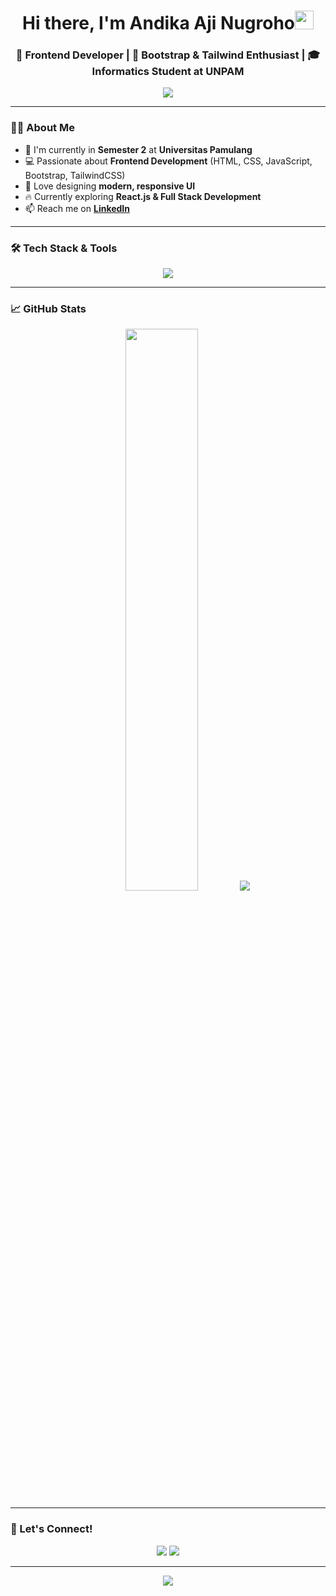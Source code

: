 <h1 align="center">Hi there, I'm Andika Aji Nugroho<img src="https://media.giphy.com/media/hvRJCLFzcasrR4ia7z/giphy.gif" width="30px"/>
</h1>
<h3 align="center">🚀 Frontend Developer | 🎨 Bootstrap & Tailwind Enthusiast | 🎓 Informatics Student at UNPAM</h3>

<p align="center">
  <img src="https://readme-typing-svg.herokuapp.com?font=Fira+Code&size=20&pause=1000&color=0EA5E9&center=true&vCenter=true&width=500&lines=Building+Responsive+Websites;Bootstrap+%2B+Tailwind+Lover;Frontend+Development+Enthusiast;Lifelong+Learner" />
</p>

---

### 👨‍💻 About Me  
- 🏫 I'm currently in **Semester 2** at **Universitas Pamulang**  
- 💻 Passionate about **Frontend Development** (HTML, CSS, JavaScript, Bootstrap, TailwindCSS)  
- 🎨 Love designing **modern, responsive UI**  
- 🔥 Currently exploring **React.js & Full Stack Development**  
- 📫 Reach me on **[LinkedIn](https://www.linkedin.com/in/andika-aji-nugroho/)**  

---

### 🛠 Tech Stack & Tools  
<p align="center">
  <img src="https://skillicons.dev/icons?i=html,css,js,bootstrap,tailwind,react,git,vscode,github,python" />
</p>

---

### 📈 GitHub Stats  
<p align="center">
  <img width="48%" src="https://github-readme-stats.vercel.app/api?username=Ajinug1408&show_icons=true&theme=tokyonight" />
  <img src="https://octograph.linen.dev/api?username=Ajinug1408&theme=dark" />
</p>

</p>

---

### 🎯 Let's Connect!  
<p align="center">
  <a href="https://www.linkedin.com/in/andika-aji-nugroho"><img src="https://img.shields.io/badge/LinkedIn-%230077B5.svg?style=for-the-badge&logo=linkedin&logoColor=white" /></a>
  <a href="https://github.com/Ajinug1408"><img src="https://img.shields.io/badge/GitHub-000000?style=for-the-badge&logo=github&logoColor=white" /></a>
</p>

---

<p align="center">
  <img src="https://readme-typing-svg.herokuapp.com?font=Fira+Code&size=25&pause=1000&color=F75C03&center=true&vCenter=true&width=500&lines=🔥+Happy+Coding!+🚀;Keep+Building!+💻;Never+Stop+Learning!+📚" />
</p>
